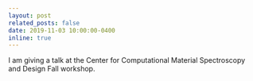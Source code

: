 ```yaml
---
layout: post
related_posts: false
date: 2019-11-03 10:00:00-0400
inline: true
---
```


I am giving a talk at the Center for Computational Material Spectroscopy and Design Fall workshop.
